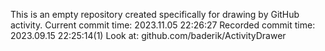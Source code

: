 This is an empty repository created specifically for drawing by GitHub activity.
Current commit time: 2023.11.05 22:26:27
Recorded commit time: 2023.09.15 22:25:14(1)
Look at: github.com/baderik/ActivityDrawer

